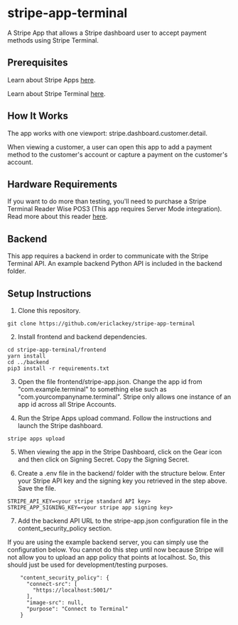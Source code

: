 # stripe-app-terminal
A Stripe App that allows a Stripe dashboard user to accept payment methods using Stripe Terminal. 

## Prerequisites

Learn about Stripe Apps [here](https://stripe.com/docs/stripe-apps).

Learn about Stripe Terminal [here](https://stripe.com/docs/terminal).

## How It Works

The app works with one viewport: stripe.dashboard.customer.detail.

When viewing a customer, a user can open this app to add a payment method to the customer's account or capture a payment on the customer's account. 

## Hardware Requirements

If you want to do more than testing, you'll need to purchase a Stripe Terminal Reader Wise POS3 (This app requires Server Mode integration). Read more about this reader [here](https://stripe.com/docs/terminal/readers/bbpos-wisepos-e).

## Backend

This app requires a backend in order to communicate with the Stripe Terminal API. An example backend Python API is included in the backend folder.

## Setup Instructions

1. Clone this repository.

```git clone https://github.com/ericlackey/stripe-app-terminal```

2. Install frontend and backend dependencies.

```
cd stripe-app-terminal/frontend
yarn install
cd ../backend
pip3 install -r requirements.txt
```

3. Open the file frontend/stripe-app.json. Change the app id from "com.example.terminal" to something else such as "com.yourcompanyname.terminal". Stripe only allows one instance of an app id across all Stripe Accounts. 

4. Run the Stripe Apps upload command. Follow the instructions and launch the Stripe dashboard.

```stripe apps upload```

5. When viewing the app in the Stripe Dashboard, click on the Gear icon and then click on Signing Secret. Copy the Signing Secret.

6. Create a .env file in the backend/ folder with the structure below. Enter your Stripe API key and the signing key you retrieved in the step above. Save the file.

```
STRIPE_API_KEY=<your stripe standard API key>
STRIPE_APP_SIGNING_KEY=<your stripe app signing key>
```

7. Add the backend API URL to the stripe-app.json configuration file in the content_security_policy section. 

If you are using the example backend server, you can simply use the configuration below. You cannot do this step until now because Stripe will not allow you to upload an app policy that points at localhost. So, this should just be used for development/testing purposes.

```
    "content_security_policy": {
      "connect-src": [
        "https://localhost:5001/"
      ],
      "image-src": null,
      "purpose": "Connect to Terminal"
    }
```

